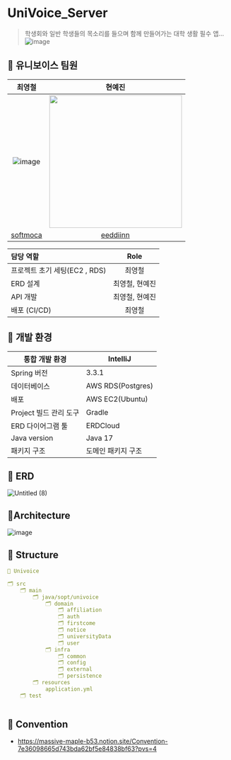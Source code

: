 # UniVoice_Server
> 학생회와 일반 학생들의 목소리를 들으며 함께 만들어가는 대학 생활 필수 앱...
![image](https://github.com/Team-UniVoice/UniVoice_Server/assets/137388764/7b8e3956-5059-4f6b-8db3-442341558f02)



## 🏫 유니보이스 팀원
|                             최영철                         |                                                                현예진                                                                 |
| :----------------------------------------------------------: |:----------------------------------------------------------------------------------------------------------------------------------:|
| ![image](https://github.com/Team-UniVoice/UniVoice_Server/assets/137388764/d0d09b19-3948-4559-911a-902e54d0ff82) | <img src="https://github.com/SOPT-33RD-APP-NAVERPAY/NaverPay-Server/assets/80024278/f38b7a70-1bf3-48b6-ad8a-05a1deb165be" width="300"/> |
|              [softmoca](https://github.com/softmoca)               |                                             [eeddiinn](https://github.com/eeddiinn)


| 담당 역할              |   Role   |
|:-------------------|:--------:|
| 프로젝트 초기 세팅(EC2 , RDS)       |   최영철   |
| ERD 설계              |   최영철, 현예진    |
| API 개발              |   최영철, 현예진    |
| 배포 (CI/CD)                |   최영철   |

## 🏫 개발 환경

| 통합 개발 환경 | IntelliJ |
| --- | --- |
| Spring 버전 | 3.3.1 |
| 데이터베이스 | AWS RDS(Postgres) |
| 배포 | AWS EC2(Ubuntu) |
| Project 빌드 관리 도구 | Gradle |
| ERD 다이어그램 툴 | ERDCloud |
| Java version | Java 17 |
| 패키지 구조 | 도메인 패키지 구조 |

## 🏫 ERD
![Untitled (8)](https://github.com/Team-UniVoice/UniVoice_Server/assets/137388764/4f717348-404e-4a94-9da4-121f2166bf17)

## 🌠Architecture 
![image](https://github.com/user-attachments/assets/3f92cb24-accc-43be-b3e3-c2d50b5dd9a1)


## 🏫 Structure

```yaml
📂 Univoice

🗂 src
    🗂 main
        🗂 java/sopt/univoice
            🗂 domain
                🗂 affiliation
                🗂 auth
                🗂 firstcome
                🗂 notice
                🗂 universityData
                🗂 user
            🗂 infra
                🗂 common
                🗂 config
                🗂 external
                🗂 persistence
        🗂 resources
            application.yml
    🗂 test 
    
```


## 🏫 Convention
- https://massive-maple-b53.notion.site/Convention-7e36098665d743bda62bf5e84838bf63?pvs=4
